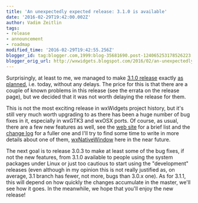 ```yaml
---
title: 'An unexpectedly expected release: 3.1.0 is available'
date: '2016-02-29T19:42:00.002Z'
author: Vadim Zeitlin
tags:
- release
- announcement
- roadmap
modified_time: '2016-02-29T19:42:55.256Z'
blogger_id: tag:blogger.com,1999:blog-35681690.post-124065253178526223
blogger_orig_url: http://wxwidgets.blogspot.com/2016/02/an-unexpectedly-expected-release-310-is.html
---
```


Surprisingly, at least to me, we managed to make [3.1.0 release] exactly [as
planned], i.e. today, without any delays. The price for this is that there are a
couple of known problems in this release (see the errata on the release page),
but we decided that it was not worth delaying the release for them.

This is not the most exciting release in wxWidgets project history, but it's
still very much worth upgrading to as there has been a huge number of bug fixes
in it, especially in wxGTK3 and wxOSX ports. Of course, as usual, there are a
few new features as well, see the [web site] for a brief list and the [change
log] for a fuller one and I'll try to find some time to write in more details
about one of them, [wxNativeWindow] here in the near future.

The next goal is to release 3.0.3 to make at least some of the bug fixes, if not
the new features, from 3.1.0 available to people using the system packages under
Linux or just too cautious to start using the "development" releases (even
although in my opinion this is not really justified as, on average, 3.1 branch
has fewer, not more, bugs than 3.0.x one). As for 3.1.1, this will depend on how
quickly the changes accumulate in the master, we'll see how it goes. In the
meanwhile, we hope that you'll enjoy the new release!

[3.1.0 release]: https://github.com/wxWidgets/wxWidgets/releases/tag/v3.1.0
[as planned]: /blog/2016/01/310-is-coming/
[web site]: /news/2016/02/wxwidgets-3.1.0-released/
[change log]: https://raw.githubusercontent.com/wxWidgets/wxWidgets/v3.1.0/docs/changes.txt
[wxNativeWindow]: https://docs.wxwidgets.org/3.1.0/classwx_native_window.html
